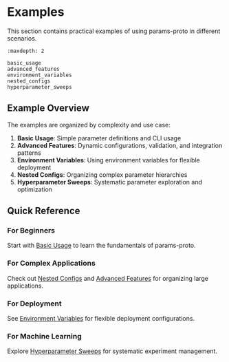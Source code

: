 # Examples

This section contains practical examples of using params-proto in different scenarios.

```{toctree}
:maxdepth: 2

basic_usage
advanced_features
environment_variables
nested_configs
hyperparameter_sweeps
```

## Example Overview

The examples are organized by complexity and use case:

1. **Basic Usage**: Simple parameter definitions and CLI usage
2. **Advanced Features**: Dynamic configurations, validation, and integration patterns
3. **Environment Variables**: Using environment variables for flexible deployment
4. **Nested Configs**: Organizing complex parameter hierarchies
5. **Hyperparameter Sweeps**: Systematic parameter exploration and optimization

## Quick Reference

### For Beginners
Start with [Basic Usage](basic_usage.md) to learn the fundamentals of params-proto.

### For Complex Applications
Check out [Nested Configs](nested_configs.md) and [Advanced Features](advanced_features.md) for organizing large applications.

### For Deployment
See [Environment Variables](environment_variables.md) for flexible deployment configurations.

### For Machine Learning
Explore [Hyperparameter Sweeps](hyperparameter_sweeps.md) for systematic experiment management.
